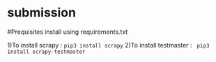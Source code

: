 # submission

#Prequisites
install using requirements.txt

1)To install scrapy : `pip3 install scrapy` 
2)To install testmaster : ` pip3 install scrapy-testmaster`

